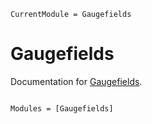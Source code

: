 ```@meta
CurrentModule = Gaugefields
```

# Gaugefields

Documentation for [Gaugefields](https://github.com/cometscome/Gaugefields.jl).

```@index
```

```@autodocs
Modules = [Gaugefields]
```
